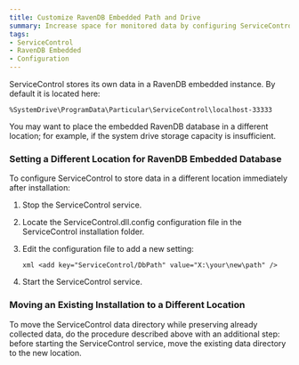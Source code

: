 ```yaml
---
title: Customize RavenDB Embedded Path and Drive
summary: Increase space for monitored data by configuring ServiceControl to save data in a different location other than the default.
tags:
- ServiceControl
- RavenDB Embedded
- Configuration
---
```

ServiceControl stores its own data in a RavenDB embedded instance. By default it is located here:

`%SystemDrive\ProgramData\Particular\ServiceControl\localhost-33333`

You may want to place the embedded RavenDB database in a different location; for example, if the system drive storage capacity is insufficient.

### Setting a Different Location for RavenDB Embedded Database

To configure ServiceControl to store data in a different location immediately after installation:

1. Stop the ServiceControl service.
2. Locate the ServiceControl.dll.config configuration file in the ServiceControl installation folder.
3. Edit the configuration file to add a new setting:

	`xml
	<add key="ServiceControl/DbPath" value="X:\your\new\path" />
	`
4. Start the ServiceControl service.

### Moving an Existing Installation to a Different Location

To move the ServiceControl data directory while preserving already collected data, do the procedure described above with an additional step: before starting the ServiceControl service, move the existing data directory to the new location.
